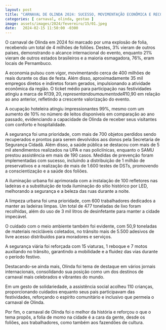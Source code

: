 ```yaml
---
layout: post
title: "CARNAVAL DE OLINDA 2024: SUCESSO, MOVIMENTAÇÃO ECONÔMICA E RECONHECIMENTO INTERNACIONAL"
categories: [ carnaval, olinda, gestao ]
image: assets/images/2024/fevereiro/15/01.jpeg
date:   2024-02-15 11:50:00 -0300
---
```

O carnaval de Olinda em 2024 foi marcado por uma explosão de folia, recebendo um total de 4 milhões de foliões. Destes, 3% vieram de outros países, demonstrando o alcance internacional do evento, enquanto 21% vieram de outros estados brasileiros e a maioria esmagadora, 76%, eram locais de Pernambuco.

A economia pulsou com vigor, movimentando cerca de 400 milhões de reais durante os dias de festa. Além disso, aproximadamente 35 mil empregos diretos e indiretos foram gerados, impulsionando a atividade econômica da região. O ticket médio para participação nas festividades atingiu a marca de R$139,20, representando um aumento de R$10,90 em relação ao ano anterior, refletindo a crescente valorização do evento.

A ocupação hoteleira atingiu impressionantes 99%, mesmo com um aumento de 10% no número de leitos disponíveis em comparação ao ano passado, evidenciando a capacidade de Olinda de receber seus visitantes com conforto e hospitalidade.

A segurança foi uma prioridade, com mais de 700 objetos perdidos sendo recuperados e prontos para serem devolvidos aos donos pela Secretaria de Segurança Cidadã. Além disso, a saúde pública se destacou com mais de 5 mil atendimentos realizados na UPA e nas policlínicas, enquanto o SAMU prestou assistência em mais de 190 casos. Medidas de prevenção foram implementadas com sucesso, incluindo a distribuição de 1 milhão de preservativos e a realização de mais de 1.600 testes de DSTs, promovendo a conscientização e a saúde dos foliões.

A iluminação urbana foi aprimorada com a instalação de 100 refletores nas ladeiras e a substituição de toda iluminação do sítio histórico por LED, melhorando a segurança e a beleza das ruas durante a noite.

A limpeza urbana foi uma prioridade, com 600 trabalhadores dedicados a manter as ladeiras limpas. Um total de 477 toneladas de lixo foram recolhidas, além do uso de 3 mil litros de desinfetante para manter a cidade impecável.

O cuidado com o meio ambiente também foi evidente, com 50,9 toneladas de materiais recicláveis coletados, no trânsito mais de 5.500 adesivos de livre acesso distribuídos para moradores e serviços.

A segurança viária foi reforçada com 15 viaturas, 1 reboque e 7 motos auxiliando no trânsito, garantindo a mobilidade e a fluidez das vias durante o período festivo.

Destacando-se ainda mais, Olinda foi tema de destaque em vários jornais internacionais, consolidando sua posição como um dos destinos de carnaval mais celebrados e vibrantes do mundo.

Em um gesto de solidariedade, a assistência social acolheu 110 crianças, proporcionando cuidados enquanto seus pais participavam das festividades, reforçando o espírito comunitário e inclusivo que permeia o carnaval de Olinda.

Por fim, o carnaval de Olinda foi o melhor da história e reforçou o que o tema propôs, a folia de momo na cidade é a cara da gente, desde os foliões, aos trabalhadores, como também aos fazendões de cultura.